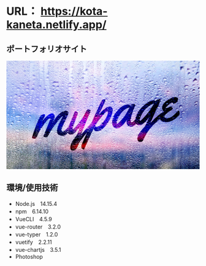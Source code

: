 # URL： https://kota-kaneta.netlify.app/

## ポートフォリオサイト
![mypage](/src/assets/mypage.png)

## 環境/使用技術

- Node.js　14.15.4
- npm　6.14.10
- VueCLI　4.5.9
- vue-router　3.2.0
- vue-typer　1.2.0
- vuetify　2.2.11
- vue-chartjs　3.5.1 
- Photoshop
